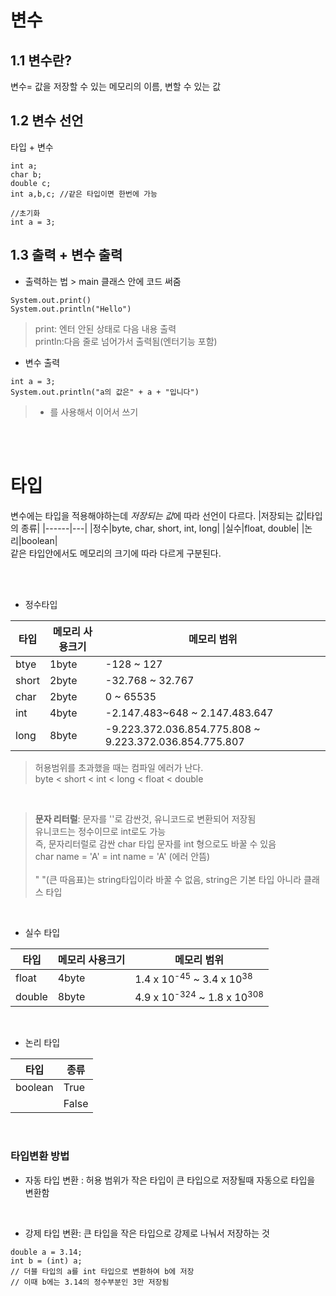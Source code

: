 # **변수**
## **1.1 변수란?**
변수=  값을 저장할 수 있는 메모리의 이름, 변할 수 있는 값


## **1.2 변수 선언**
타입 + 변수
 ```
 int a;
 char b;
 double c; 
 int a,b,c; //같은 타입이면 한번에 가능

//초기화
int a = 3;
 ```

##  **1.3 출력 + 변수 출력**
+ 출력하는 법 > main 클래스 안에 코드 써줌
```
System.out.print()
System.out.println("Hello")
```
>print: 엔터 안된 상태로 다음 내용 출력<br />println:다음 줄로 넘어가서 출력됨(엔터기능 포함)

+ 변수 출력
```
int a = 3;
System.out.println("a의 값은" + a + "입니다")
```
> + 를 사용해서 이어서 쓰기


<br />
<br />

# **타입**
변수에는 타입을 적용해야하는데 *저장되는 값*에 따라 선언이 다르다.
|저장되는 값|타입의 종류|
|------|---|
|정수|byte, char, short, int, long|
|실수|float, double|
|논리|boolean|
<br />
같은 타입안에서도 메모리의 크기에 따라 다르게 구분된다.

<br />
<br />


+ 정수타입<br/>

|타입|메모리 사용크기|메모리 범위|
|------|---|---|
|btye|1byte|-128 ~ 127 |
|short|2byte|-32.768 ~ 32.767 |
|char|2byte|0 ~ 65535 |
| int |4byte |-2.147.483~648 ~ 2.147.483.647 |
| long |8byte | -9.223.372.036.854.775.808 ~ 9.223.372.036.854.775.807|
> 허용범위를 초과했을 때는 컴파일 에러가 난다.<br />
byte < short < int < long < float < double
<br />

>**문자 리터럴**: 문자를 ''로 감싼것, 유니코드로 변환되어 저장됨<br />
유니코드는 정수이므로 int로도 가능 <br />
즉, 문자리터럴로 감싼 char 타입 문자를 int 형으로도 바꿀 수 있음 <br /> char name = 'A' = int name = 'A' (에러 안뜸) <br /><br /> " "(큰 따음표)는 string타입이라 바꿀 수 없음, string은 기본 타입 아니라 클래스 타입

<br />

+ 실수 타입<br />

|타입|메모리 사용크기|메모리 범위|
|------|---|---|
|float|4byte|1.4 x 10<sup>-45</sup> ~ 3.4 x 10<sup>38 </sup> |
|double|8byte|4.9 x 10<sup>-324</sup> ~ 1.8 x 10<sup>308 </sup> |
<br/>

+ 논리 타입

|타입|종류|
|------|---|
|boolean|True|
||False|
<br/>

### **타입변환 방법**
+ 자동 타입 변환 : 허용 범위가 작은 타입이 큰 타입으로 저장될때 자동으로 타입을 변환함
<br />

+ 강제 타입 변환: 큰 타입을 작은 타입으로 강제로 나눠서 저장하는 것
```
double a = 3.14;
int b = (int) a;
// 더블 타입의 a를 int 타입으로 변환하여 b에 저장
// 이때 b에는 3.14의 정수부분인 3만 저장됨
```


